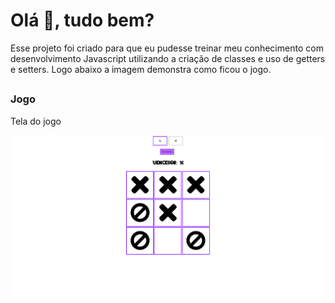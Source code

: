 <h1>Olá 👋, tudo bem?</h1>
<p>Esse projeto foi criado para que eu pudesse treinar meu conhecimento com desenvolvimento Javascript utilizando a criação de classes e uso de getters e setters.
Logo abaixo a imagem demonstra como ficou o jogo.</p>

##

<h3>Jogo</h3>
<p>Tela do jogo</p>
<img src="https://github.com/RamonSouzaaa/jogo-velha/blob/master/img/img-game.PNG"/>
